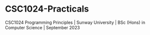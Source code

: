 # CSC1024-Practicals
CSC1024 Programming Principles | Sunway University | BSc (Hons) in Computer Science | September 2023
